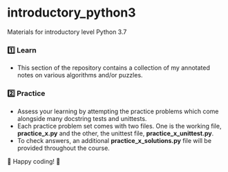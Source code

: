# introductory_python3
Materials for introductory level Python 3.7

### :one: Learn
- This section of the repository contains a collection of my annotated notes on various algorithms and/or puzzles.

### :two: Practice
- Assess your learning by attempting the practice problems which come alongside many docstring tests and unittests.
- Each practice problem set comes with two files. One is the working file, <b>practice_x.py</b> and the other, the unittest file, <b>practice_x_unittest.py</b>.
- To check answers, an additional <b>practice_x_solutions.py</b> file will be provided throughout the course.

:whale: Happy coding! :whale:

